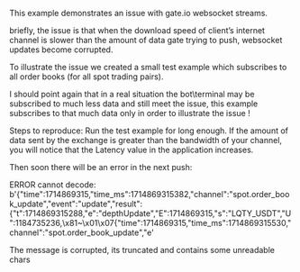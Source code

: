 This example demonstrates an issue with gate.io websocket streams.

briefly, the issue is that when the download speed of client’s internet channel is slower than the amount of data gate trying to push, websocket updates become corrupted.

To illustrate the issue we created a small test example which subscribes to all order books (for all spot trading pairs). 

I should point again that in a real situation the bot\terminal may be subscribed to much less data and still meet the issue, this example subscribes to that much data only in order to illustrate the issue !

Steps to reproduce:
Run the test example for long enough. 
If the amount of data sent by the exchange is greater than the bandwidth of your channel, you will notice that the Latency value in the application increases.

Then soon there will be an error in the next push:

ERROR cannot decode: b'{"time":1714869315,"time_ms":1714869315382,"channel":"spot.order_book_update","event":"update","result":{"t":1714869315288,"e":"depthUpdate","E":1714869315,"s":"LQTY_USDT","U":1184735236,\x81~\x01\x07{"time":1714869315,"time_ms":1714869315530,"channel":"spot.order_book_update","e'

The message is corrupted, its truncated and contains some unreadable chars
